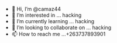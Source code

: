 - 👋 Hi, I’m @camaz44
- 👀 I’m interested in ... hacking 
- 🌱 I’m currently learning ... hacking 
- 💞️ I’m looking to collaborate on ... hacking 
- 📫 How to reach me ...+263737893901

<!---
camaz44/camaz44 is a ✨ special ✨ repository because its `README.md` (this file) appears on your GitHub profile.
You can click the Preview link to take a look at your changes.
--->


